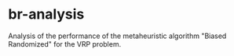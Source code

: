 # br-analysis

Analysis of the performance of the metaheuristic algorithm "Biased Randomized" for the VRP problem.
